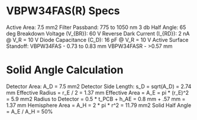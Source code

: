 # VBPW34FAS(R) Specs
Active Area: 7.5 mm2
Filter Passband: 775 to 1050 nm
3 db Half Angle: 65 deg
Breakdown Voltage (V_{BR}): 60 V
Reverse Dark Current (I_{RD}): 2 nA @ V_R = 10 V
Diode Capacitance (C_D): 16 pF @ V_R = 10 V
Active Surface Standoff:
	VBPW34FAS - 0.73 to 0.83 mm
	VBPW34FASR - >0.57 mm

# Solid Angle Calculation
Detector Area: A_D = 7.5 mm2
Detector Side Length: s_D = sqrt(A_D) = 2.74 mm
Effective Radius = r_E / 2 = 1.37 mm
Effective Area = A_E = pi * (r_E)^2 = 5.9 mm2
Radius to Detector = 0.5 * t_PCB + h_AE = 0.8 mm + .57 mm = 1.37 mm
Hemisphere Area = A_H = 2 * pi * r^2 = 11.79 mm2
Solid Half Angle = A_E / A_H = 50%